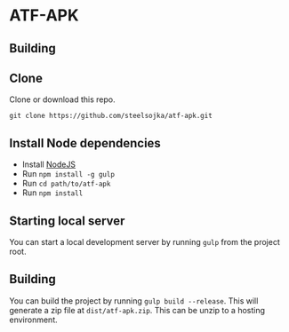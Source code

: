 ATF-APK
=======

Building
--------

## Clone

Clone or download this repo.

```
git clone https://github.com/steelsojka/atf-apk.git
```

## Install Node dependencies

- Install [NodeJS](https://nodejs.org)
- Run `npm install -g gulp`
- Run `cd path/to/atf-apk`
- Run `npm install`

## Starting local server

You can start a local development server by running `gulp` from the project root.

## Building

You can build the project by running `gulp build --release`. This will generate
a zip file at `dist/atf-apk.zip`. This can be unzip to a hosting environment.
